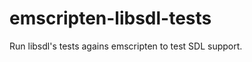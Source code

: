 emscripten-libsdl-tests
=======================

Run libsdl's tests agains emscripten to test SDL support.
